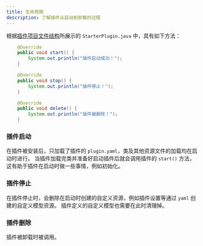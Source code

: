 ```yaml
---
title: 生命周期
description: 了解插件从启动到卸载的过程
---
```


根据[插件项目文件结构](./structure.md)所展示的 `StarterPlugin.java` 中，具有如下方法：

```java
    @Override
    public void start() {
        System.out.println("插件启动成功！");
    }

    @Override
    public void stop() {
        System.out.println("插件停止！");
    }

    @Override
    public void delete() {
        System.out.println("插件被删除！");
    }
```

### 插件启动

在插件被安装后，只加载了插件的 `plugin.yaml`，类及其他资源文件的加载均在启动时进行。
当插件加载完类并准备好启动插件后就会调用插件的 `start()` 方法，这有助于插件在启动时做一些事情，例如初始化。

### 插件停止

在插件停止时，会删除在启动时创建的自定义资源，例如插件设置等通过 `yaml` 创建的自定义模型资源。
插件定义的自定义模型也需要在此时清理掉。

### 插件删除

插件被卸载时被调用。
